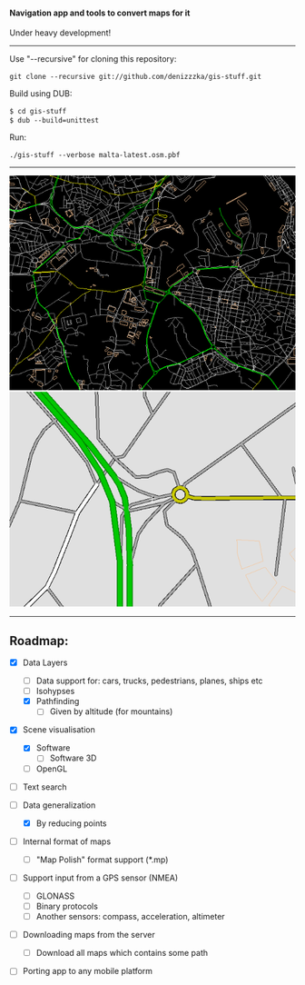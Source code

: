 #### Navigation app and tools to convert maps for it

Under heavy development!
* * *
Use "--recursive" for cloning this repository:
```
git clone --recursive git://github.com/denizzzka/gis-stuff.git
```
Build using DUB:
```
$ cd gis-stuff
$ dub --build=unittest
```
Run:
```
./gis-stuff --verbose malta-latest.osm.pbf
```

* * *
![Image](screenshots/malta_lines_3_colored.png)
![Image](screenshots/roads_render.png)
* * *

Roadmap:
--------------

- [x] Data Layers
    - [ ] Data support for: cars, trucks, pedestrians, planes, ships etc
    - [ ] Isohypses
    - [x] Pathfinding
        - [ ] Given by altitude (for mountains)

- [x] Scene visualisation
    - [x] Software
        - [ ] Software 3D
    - [ ] OpenGL

- [ ] Text search

- [ ] Data generalization
    - [x] By reducing points

- [ ] Internal format of maps
    - [ ] "Map Polish" format support (*.mp)

- [ ] Support input from a GPS sensor (NMEA)
    - [ ] GLONASS
    - [ ] Binary protocols
    - [ ] Another sensors: compass, acceleration, altimeter

- [ ] Downloading maps from the server
    - [ ] Download all maps which contains some path

- [ ] Porting app to any mobile platform
